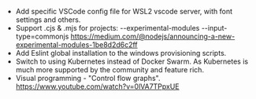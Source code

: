 - Add specific VSCode config file for WSL2 vscode server, with font settings and others.
- Support .cjs & .mjs for projects: 
    --experimental-modules --input-type=commonjs
    https://medium.com/@nodejs/announcing-a-new-experimental-modules-1be8d2d6c2ff 
- Add Eslint global installation to the windows provisioning scripts.
- Switch to using Kubernetes instead of Docker Swarm. As Kubernetes is much more supported by the community and feature rich.
- Visual programming - "Control flow graphs". https://www.youtube.com/watch?v=0lVA7TPpxUE